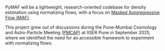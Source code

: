 PyMAF will be a lightweight, research-oriented codebase for density estimation using normalizing flows, with a focus on [Masked Autoregressive Flow (MAF)](https://arxiv.org/abs/1705.07057).

This project grew out of discussions during the Pune–Mumbai Cosmology and Astro-Particle Meeting ([PMCAP](https://pmcap-iiser.github.io/Website/)) at IISER Pune in September 2025, where we identified the need for an accessible framework to experiment with normalizing flows.
